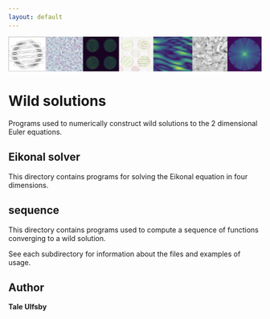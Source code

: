 ```yaml
---
layout: default
---
```


<img src="images/post.jpg" width="1000"/>

# Wild solutions
Programs used to numerically construct wild solutions to the 2 dimensional Euler equations.

## Eikonal solver
This directory contains programs for solving the Eikonal equation in four dimensions.

## sequence
This directory contains programs used to compute a sequence of functions converging to a wild solution.

See each subdirectory for information about the files and examples of usage.

## Author

**Tale Ulfsby**
